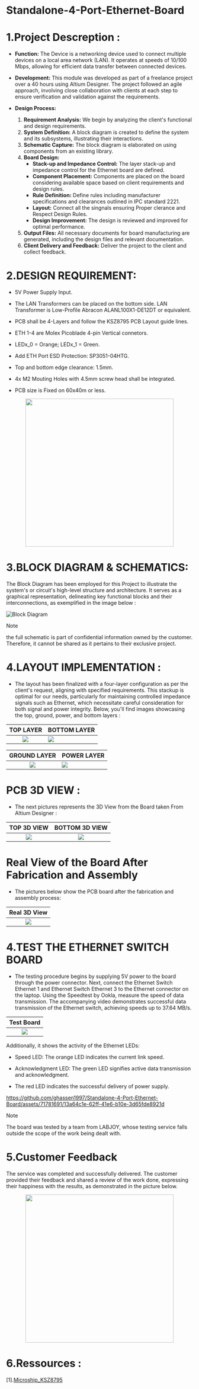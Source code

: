 # Standalone-4-Port-Ethernet-Board


# 1.Project Descreption : 

* **Function:** The Device is a networking device used to connect multiple devices on a local area network (LAN). It operates at speeds of 10/100 Mbps, allowing for efficient data transfer between connected devices. 
* **Development:** This module was developed as part of a freelance project over a 40 hours using Altium Designer. The project followed an agile approach, involving close collaboration with clients at each step to ensure verification and validation against the requirements.

* **Design Process:**
    1. **Requirement Analysis:** We begin by analyzing the client's functional and design requirements.
    2. **System Definition:** A block diagram is created to define the system and its subsystems, illustrating their interactions.
    3. **Schematic Capture:** The block diagram is elaborated on using components from an existing library.
    4. **Board Design:**
       * **Stack-up and Impedance Control:** The layer stack-up and impedance control for the Ethernet board are defined.
       * **Component Placement:** Components are placed on the board considering available space based on client requirements and design rules.
       * **Rule Definition:** Define rules including manufacturer specifications and clearances outlined in IPC standard 2221.
       * **Layout:** Connect all the singnals ensuring Proper clerance and Respect Design Rules.
       * **Design Improvement:** The design is reviewed and improved for optimal performance.
    5. **Output Files:** All necessary documents for board manufacturing are generated, including the design files and relevant documentation.
    6. **Client Delivery and Feedback:** Deliver the project to the client and collect feedback.


 # 2.DESIGN REQUIREMENT: 

* 5V Power Supply Input.

* The LAN Transformers can be placed on the bottom side. LAN Transformer is Low-Profile Abracon ALANL100X1-DE12DT or equivalent.

* PCB shall be 4-Layers and follow the KSZ8795 PCB Layout guide lines.

* ETH 1-4 are Molex Picoblade 4-pin Vertical connetors.

* LEDx_0 = Orange; LEDx_1 = Green.

* Add ETH Port ESD Protection: SP3051-04HTG.

* Top and bottom edge clearance: 1.5mm.

* 4x M2 Mouting Holes with 4.5mm screw head shall be integrated.

* PCB size is Fixed on 60x40m or less.

<p align="center"><img src="https://github.com/ghassen1997/Standalone-4-Port-Ethernet-Board/blob/main/Assets/Ethernet%20Switch.PNG" width="400" heigth="300"/></p>

 # 3.BLOCK DIAGRAM & SCHEMATICS: 

The Block Diagram has been employed for this Project to illustrate the system's or circuit's high-level structure and architecture. It serves as a graphical representation, delineating key functional blocks and their interconnections, as exemplified in the image below :


![Block Diagram](https://github.com/ghassen1997/Standalone-4-Port-Ethernet-Board/blob/main/Assets/Block%20Diagram.PNG)

> [!NOTE]
> the full schematic is part of confidential information owned by the customer. Therefore, it cannot be shared as it pertains to their exclusive project.

 # 4.LAYOUT IMPLEMENTATION : 

 * The layout has been finalized with a four-layer configuration as per the client's request, aligning with specified requirements. This stackup is optimal for our needs, particularly for maintaining controlled impedance signals such as Ethernet, which necessitate careful consideration for both signal and power integrity. Below, you'll find images showcasing the top, ground, power, and bottom layers :


| TOP LAYER                |   BOTTOM LAYER |
:-------------------------:|:-------------------------|
|![](https://github.com/ghassen1997/Standalone-4-Port-Ethernet-Board/blob/main/Assets/Top%20Bottom.PNG)  |  ![](https://github.com/ghassen1997/Standalone-4-Port-Ethernet-Board/blob/main/Assets/Bottom%20Layer.PNG) |


| GROUND LAYER             |    POWER LAYER |
:-------------------------:|:-------------------------|
![](https://github.com/ghassen1997/Standalone-4-Port-Ethernet-Board/blob/main/Assets/Ground%20Layer.PNG)  |  ![](https://github.com/ghassen1997/Standalone-4-Port-Ethernet-Board/blob/main/Assets/Power%20Layer.PNG) |


 # PCB 3D VIEW  : 

* The next pictures represents the 3D View from the Board taken From Altium Designer :

| TOP 3D VIEW             | BOTTOM 3D VIEW |
:-------------------------:|:-------------------------:
![](https://github.com/ghassen1997/Standalone-4-Port-Ethernet-Board/blob/main/Assets/TOP%203D%20VIEW.PNG)  |  ![](https://github.com/ghassen1997/Standalone-4-Port-Ethernet-Board/blob/main/Assets/Bottom%203D%20View.PNG)


 #  Real View of the Board After Fabrication and Assembly

* The pictures below show the PCB board after the fabrication and assembly process:


| Real 3D View           | 
:-------------------------:|
![](https://github.com/ghassen1997/Standalone-4-Port-Ethernet-Board/blob/main/Assets/Real%20Board%20View%203D.jpg)  |






# 4.TEST THE ETHERNET SWITCH BOARD

* The testing procedure begins by supplying 5V power to the board through the power connector. Next, connect the Ethernet Switch Ethernet 1 and Ethernet Switch Ethernet 3 to the Ethernet connector on the laptop. Using the Speedtest by Ookla, measure the speed of data transmission. The accompanying video demonstrates successful data transmission of the Ethernet switch, achieving speeds up to 37.64 MB/s.


|      Test Board      | 
:-------------------------:|
![](https://github.com/ghassen1997/Standalone-4-Port-Ethernet-Board/blob/main/Assets/Board%20Testing.jpg) |


Additionally, it shows the activity of the Ethernet LEDs:

* Speed LED: The orange LED indicates the current link speed.
 
* Acknowledgment LED: The green LED signifies active data transmission and acknowledgment.

* The red LED indicates the successful delivery of power supply.


https://github.com/ghassen1997/Standalone-4-Port-Ethernet-Board/assets/71781691/13a64c1e-62ff-41e6-b10e-3d65fde8921d



    

> [!NOTE]
>  The board was tested by a team from LABJOY, whose testing service falls outside the scope of the work being dealt with.


# 5.Customer Feedback 

The service was completed and successfully delivered. The customer provided their feedback and shared a review of the work done, expressing their happiness with the results, as demonstrated in the picture below. 


 <p align="center"><img src="https://github.com/ghassen1997/Standalone-4-Port-Ethernet-Board/blob/main/Assets/Client%20Feedback.jpg" width="400" heigth="600"/></p>


# 6.Ressources :

[1].[Microship_KSZ8795](https://www.microchip.com/en-us/product/ksz8795)

